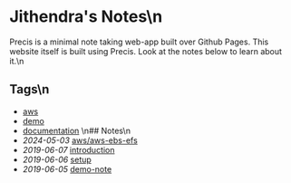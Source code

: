 # Jithendra's Notes\n
Precis is a minimal note taking web-app built over Github Pages. This website itself is built using Precis. Look at the notes below to learn about it.\n
## Tags\n
- [aws](./tags/aws)
- [demo](./tags/demo)
- [documentation](./tags/documentation)
\n## Notes\n
- *2024-05-03* [aws/aws-ebs-efs](./aws/aws-ebs-efs)
- *2019-06-07* [introduction](./introduction)
- *2019-06-06* [setup](./setup)
- *2019-06-05* [demo-note](./demo-note)
